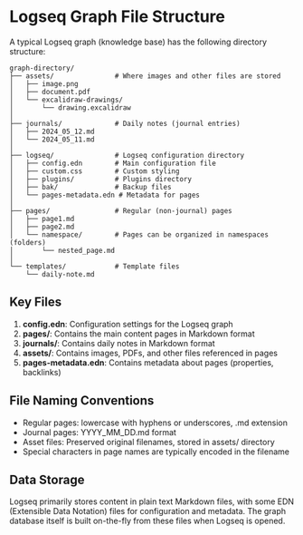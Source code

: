 # Logseq Graph File Structure

A typical Logseq graph (knowledge base) has the following directory structure:

```
graph-directory/
├── assets/               # Where images and other files are stored
│   ├── image.png
│   ├── document.pdf
│   └── excalidraw-drawings/
│       └── drawing.excalidraw
│
├── journals/             # Daily notes (journal entries)
│   ├── 2024_05_12.md
│   └── 2024_05_11.md
│
├── logseq/               # Logseq configuration directory
│   ├── config.edn        # Main configuration file
│   ├── custom.css        # Custom styling
│   ├── plugins/          # Plugins directory
│   ├── bak/              # Backup files
│   └── pages-metadata.edn # Metadata for pages
│
├── pages/                # Regular (non-journal) pages
│   ├── page1.md
│   ├── page2.md
│   └── namespace/        # Pages can be organized in namespaces (folders)
│       └── nested_page.md
│
└── templates/            # Template files
    └── daily-note.md
```

## Key Files

1. **config.edn**: Configuration settings for the Logseq graph
2. **pages/**: Contains the main content pages in Markdown format
3. **journals/**: Contains daily notes in Markdown format
4. **assets/**: Contains images, PDFs, and other files referenced in pages
5. **pages-metadata.edn**: Contains metadata about pages (properties, backlinks)

## File Naming Conventions

- Regular pages: lowercase with hyphens or underscores, .md extension
- Journal pages: YYYY_MM_DD.md format
- Asset files: Preserved original filenames, stored in assets/ directory
- Special characters in page names are typically encoded in the filename

## Data Storage

Logseq primarily stores content in plain text Markdown files, with some EDN (Extensible Data Notation) files for configuration and metadata. The graph database itself is built on-the-fly from these files when Logseq is opened.